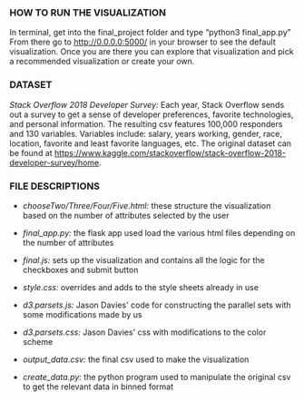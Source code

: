 ### HOW TO RUN THE VISUALIZATION
In terminal, get into the final_project folder and type “python3 final_app.py”
From there go to http://0.0.0.0:5000/ in your browser to see the default
visualization. Once you are there you can explore that visualization and pick
a recommended visualization or create your own.


### DATASET
<i>Stack Overflow 2018 Developer Survey:</i> Each year, Stack Overflow sends out a
survey to get a sense of developer preferences, favorite technologies, and
personal information. The resulting csv features 100,000 responders and 130
variables. Variables include: salary, years working, gender, race, location,
favorite and least favorite languages, etc. The original dataset can be found at https://www.kaggle.com/stackoverflow/stack-overflow-2018-developer-survey/home.


### FILE DESCRIPTIONS
* <i>chooseTwo/Three/Four/Five.html:</i> these structure the visualization based on the
number of attributes selected by the user

* <i>final_app.py:</i> the flask app used load the various html files depending on
the number of attributes

* <i>final.js:</i> sets up the visualization and contains all the logic for the
checkboxes and submit button

* <i>style.css:</i> overrides and adds to the style sheets already in use

* <i>d3.parsets.js:</i> Jason Davies' code for constructing the parallel sets with some
modifications made by us

* <i>d3.parsets.css:</i> Jason Davies' css with modifications to the color scheme

* <i>output_data.csv:</i> the final csv used to make the visualization

* <i>create_data.py:</i> the python program used to manipulate the original csv to get
the relevant data in binned format
